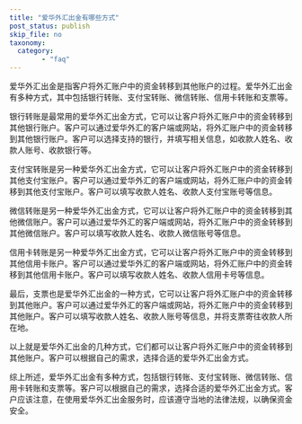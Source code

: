 ```yaml
---
title: "爱华外汇出金有哪些方式"
post_status: publish
skip_file: no
taxonomy:
  category:
        - "faq"
---
```


爱华外汇出金是指客户将外汇账户中的资金转移到其他账户的过程。爱华外汇出金有多种方式，其中包括银行转账、支付宝转账、微信转账、信用卡转账和支票等。

银行转账是最常用的爱华外汇出金方式，它可以让客户将外汇账户中的资金转移到其他银行账户。客户可以通过爱华外汇的客户端或网站，将外汇账户中的资金转移到其他银行账户。客户可以选择支持的银行，并填写相关信息，如收款人姓名、收款人账号、收款银行等。

支付宝转账是另一种爱华外汇出金方式，它可以让客户将外汇账户中的资金转移到其他支付宝账户。客户可以通过爱华外汇的客户端或网站，将外汇账户中的资金转移到其他支付宝账户。客户可以填写收款人姓名、收款人支付宝账号等信息。

微信转账是另一种爱华外汇出金方式，它可以让客户将外汇账户中的资金转移到其他微信账户。客户可以通过爱华外汇的客户端或网站，将外汇账户中的资金转移到其他微信账户。客户可以填写收款人姓名、收款人微信账号等信息。

信用卡转账是另一种爱华外汇出金方式，它可以让客户将外汇账户中的资金转移到其他信用卡账户。客户可以通过爱华外汇的客户端或网站，将外汇账户中的资金转移到其他信用卡账户。客户可以填写收款人姓名、收款人信用卡号等信息。

最后，支票也是爱华外汇出金的一种方式，它可以让客户将外汇账户中的资金转移到其他账户。客户可以通过爱华外汇的客户端或网站，将外汇账户中的资金转移到其他账户。客户可以填写收款人姓名、收款人账号等信息，并将支票寄往收款人所在地。

以上就是爱华外汇出金的几种方式，它们都可以让客户将外汇账户中的资金转移到其他账户。客户可以根据自己的需求，选择合适的爱华外汇出金方式。

综上所述，爱华外汇出金有多种方式，包括银行转账、支付宝转账、微信转账、信用卡转账和支票等。客户可以根据自己的需求，选择合适的爱华外汇出金方式。客户应该注意，在使用爱华外汇出金服务时，应该遵守当地的法律法规，以确保资金安全。
